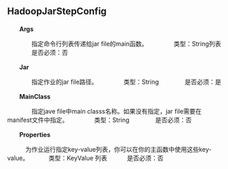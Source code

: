 ## HadoopJarStepConfig

　　**Args**
  
　　　　指定命令行列表传递给jar file的main函数。
　　　　类型：String列表
　　　　是否必须：否
    
　　**Jar**
  
　　　　指定作业的jar file路径。
　　　　类型：String
　　　　是否必须：是
    
　　**MainClass**
  
　　　　指定jave file中main classs名称。如果没有指定，jar file需要在manifest文件中指定。
　　　　类型：String
　　　　是否必须：否
    
　　**Properties**
  
　　　为作业运行指定key-value列表，你可以在你的主函数中使用这些key-value。
　　　类型：KeyValue 列表
　　　是否必须：否
